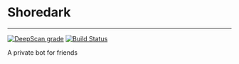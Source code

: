 # Shoredark

---

[![DeepScan grade](https://deepscan.io/api/teams/2873/projects/4296/branches/34987/badge/grade.svg)](https://deepscan.io/dashboard#view=project&tid=2873&pid=4296&bid=34987) [![Build Status](https://travis-ci.com/Titancube/Shoredark.svg?branch=master)](https://travis-ci.com/Titancube/Shoredark)

A private bot for friends
